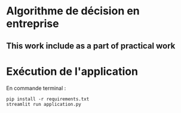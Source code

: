 # Algorithme de décision en entreprise
## This work include as a part of practical work 
# Exécution de l'application
En commande terminal :
```
pip install -r requirements.txt
streamlit run application.py
```

